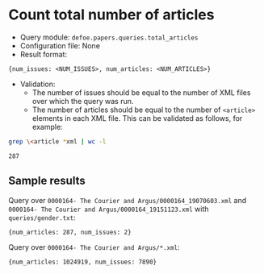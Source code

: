 # Count total number of articles

* Query module: `defoe.papers.queries.total_articles`
* Configuration file: None
* Result format:

```
{num_issues: <NUM_ISSUES>, num_articles: <NUM_ARTICLES>}
```

* Validation:
  - The number of issues should be equal to the number of XML files over which the query was run.
  - The number of articles should be equal to the number of `<article>` elements in each XML file. This can be validated as follows, for example:


```bash
grep \<article *xml | wc -l
```
```
287
```

## Sample results

Query over `0000164- The Courier and Argus/0000164_19070603.xml` and `0000164- The Courier and Argus/0000164_19151123.xml` with `queries/gender.txt`:

```
{num_articles: 287, num_issues: 2}
```

Query over `0000164- The Courier and Argus/*.xml`:

```
{num_articles: 1024919, num_issues: 7890}
```
